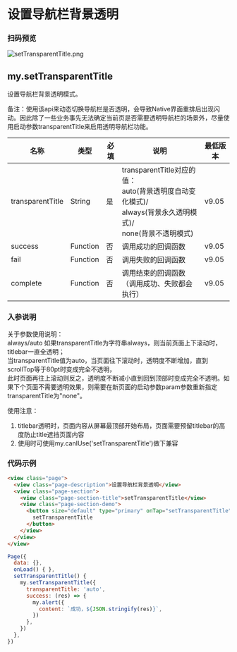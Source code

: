 # 设置导航栏背景透明
### 扫码预览
![setTransparentTitle.png](https://cache.amap.com/ecology/tool/miniapp/1563434643534.png)
## my.setTransparentTitle

设置导航栏背景透明模式。


备注：使用该api来动态切换导航栏是否透明，会导致Native界面重排后出现闪动。因此除了一些业务事先无法确定当前页是否需要透明导航栏的场景外，尽量使用启动参数transparentTitle来启用透明导航栏功能。

| 名称 | 类型 | 必填 | 说明 | 最低版本 |
| --- | --- | --- | --- | --- |
| transparentTitle | String | 是 | transparentTitle对应的值：<br />auto(背景透明度自动变化模式)/<br />always(背景永久透明模式)/<br />none(背景不透明模式)  | v9.05 |
| success | Function | 否 | 调用成功的回调函数 | v9.05 |
| fail | Function | 否 | 调用失败的回调函数 | v9.05 |
| complete | Function | 否 | 调用结束的回调函数（调用成功、失败都会执行） | v9.05 |


### 入参说明
关于参数使用说明：<br />always/auto 如果transparentTitle为字符串always，则当前页面上下滚动时，titlebar一直全透明；<br />当transparentTitle值为auto，当页面往下滚动时，透明度不断增加，直到scrollTop等于80pt时变成完全不透明，<br />此时页面再往上滚动则反之，透明度不断减小直到回到顶部时变成完全不透明。如果下个页面不需要透明效果，则需要在新页面的启动参数param参数重新指定transparentTitle为"none"。

使用注意：

1. titlebar透明时，页面内容从屏幕最顶部开始布局，页面需要预留titlebar的高度防止title遮挡页面内容<br />
1. 使用时可使用my.canIUse('setTransparentTitle')做下兼容<br />

### 代码示例

```html
<view class="page">
  <view class="page-description">设置导航栏背景透明</view>
  <view class="page-section">
    <view class="page-section-title">setTransparentTitle</view>
    <view class="page-section-demo">
      <button size="default" type="primary" onTap="setTransparentTitle">
        setTransparentTitle
      </button>
    </view>
  </view>
</view>
```

```javascript
Page({
  data: {},
  onLoad() { },
  setTransparentTitle() {
    my.setTransparentTitle({
      transparentTitle: 'auto',
      success: (res) => {
        my.alert({
          content: `成功，${JSON.stringify(res)}`,
        })
      },
    })
  },
})
```

